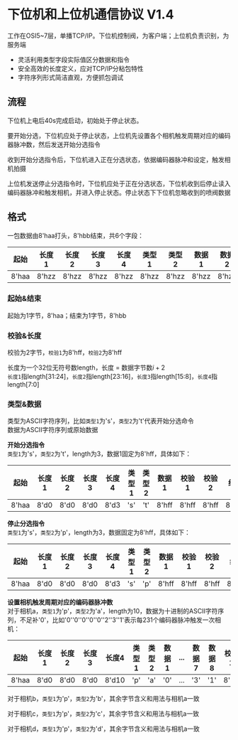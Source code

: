 # 下位机和上位机通信协议 V1.4

工作在OSI5~7层，单播TCP/IP。下位机控制阀，为客户端；上位机负责识别，为服务端

- 灵活利用类型字段实际值区分数据和指令
- 安全高效的长度定义，应对TCP/IP分粘包特性
- 字符序列形式简洁直观，方便抓包调试

## 流程

下位机上电后40s完成启动，初始处于停止状态。

要开始分选，下位机应处于停止状态，上位机先设置各个相机触发周期对应的编码器脉冲数，然后发送开始分选指令

收到开始分选指令后，下位机进入正在分选状态，依据编码器脉冲和设定，触发相机拍摄

上位机发送停止分选指令时，下位机应处于正在分选状态，下位机收到后停止读入编码器脉冲和触发相机，并进入停止状态。停止状态下下位机忽略收到的喷阀数据

## 格式

一包数据由8'haa打头，8'hbb结束，共6个字段：

| 起始  | 长度1 | 长度2 | 长度3 | 长度4 | 类型1 | 类型2 | 数据1 | 数据2 | ...  | 数据$i$ | 校验1 | 校验2 | 结束  |
| :---: | :---: | :---: | :---: | :---: | :---: | :---: | :---: | :---: | :--: | :-----: | :---: | :---: | :---: |
| 8'haa | 8'hzz | 8'hzz | 8'hzz | 8'hzz | 8'hzz | 8'hzz | 8'hzz | 8'hzz | ...  |  8'hzz  | 8'hff | 8'hff | 8'hbb |

### 起始&结束

起始为1字节，8'haa；结束为1字节，8'hbb

### 校验&长度

校验为2字节，`校验1`为8'hff，`校验2`为8'hff

长度为一个32位无符号数length，长度 = 数据字节数$i + 2$ <br>`长度1`指length[31:24]，`长度2`指length[23:16]，`长度3`指length[15:8]，`长度4`指length[7:0]

### 类型&数据

类型为ASCII字符序列，比如`类型1`为's'，`类型2`为't'代表开始分选命令<br>数据为ASCII字符序列或原始数据

**开始分选指令**<br>`类型1`为's'，`类型2`为't'，length为3，数据1固定为8'hff，具体如下：

| 起始  | 长度1 | 长度2 | 长度3 | 长度4 | 类型1 | 类型2 | 数据1 | 校验1 | 校验2 | 结束  |
| :---: | :---: | :---: | :---: | :---: | :---: | :---: | :---: | :---: | :---: | :---: |
| 8'haa | 8'd0  | 8'd0  | 8'd0  | 8'd3  |  's'  |  't'  | 8'hff | 8'hff | 8'hff | 8'hbb |

**停止分选指令**<br>`类型1`为's'，`类型2`为'p'，length为3，数据固定为8'hff，具体如下：

| 起始  | 长度1 | 长度2 | 长度3 | 长度4 | 类型1 | 类型2 | 数据1 | 校验1 | 校验2 | 结束  |
| :---: | :---: | :---: | :---: | :---: | :---: | :---: | :---: | :---: | :---: | :---: |
| 8'haa | 8'd0  | 8'd0  | 8'd0  | 8'd3  |  's'  |  'p'  | 8'hff | 8'hff | 8'hff | 8'hbb |

**设置相机触发周期对应的编码器脉冲数**<br>对于相机a，`类型1`为'p'，`类型2`为'a'，length为10，数据为十进制的ASCII字符序列，不足补'0'，比如'0''0''0''0''0''2''3''1'表示每231个编码器脉冲触发一次相机：

| 起始  | 长度1 | 长度2 | 长度3 | 长度4 | 类型1 | 类型2 | 数据1 | ...  | 数据7 | 数据8 | 校验1 | 校验2 | 结束  |
| ----- | ----- | ----- | ----- | ----- | ----- | ----- | ----- | ---- | ----- | ----- | ----- | ----- | ----- |
| 8'haa | 8'd0  | 8'd0  | 8'd0  | 8'd10 | 'p'   | 'a'   | '0'   | ...  | '3'   | '1'   | 8'hff | 8'hff | 8'hbb |

对于相机b，`类型1`为'p'，`类型2`为'b'，其余字节含义和用法与相机a一致

对于相机c，`类型1`为'p'，`类型2`为'c'，其余字节含义和用法与相机a一致

对于相机d，`类型1`为'p'，`类型2`为'd'，其余字节含义和用法与相机a一致

